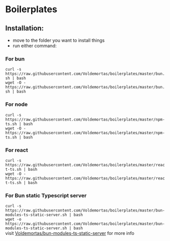 # Boilerplates

## Installation:

- move to the folder you want to install things
- run either command:

### For bun

`curl -s https://raw.githubusercontent.com/Voldemortas/boilerplates/master/bun.sh | bash`  
`wget -O - https://raw.githubusercontent.com/Voldemortas/boilerplates/master/bun.sh | bash`

### For node

`curl -s https://raw.githubusercontent.com/Voldemortas/boilerplates/master/npm-ts.sh | bash`  
`wget -O - https://raw.githubusercontent.com/Voldemortas/boilerplates/master/npm-ts.sh | bash`

### For react

`curl -s https://raw.githubusercontent.com/Voldemortas/boilerplates/master/react-ts.sh | bash`  
`wget -O - https://raw.githubusercontent.com/Voldemortas/boilerplates/master/react-ts.sh | bash`

### For Bun static Typescript server

`curl -s https://raw.githubusercontent.com/Voldemortas/boilerplates/master/bun-modules-ts-static-server.sh | bash`  
`wget -o https://raw.githubusercontent.com/Voldemortas/boilerplates/master/bun-modules-ts-static-server.sh | bash`  
visit [Voldemortas/bun-modules-ts-static-server](https://github.com/Voldemortas/bun-modules-ts-static-server) for more info
